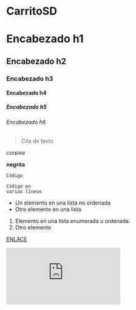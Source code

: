 # CarritoSD

# Encabezado h1 
## Encabezado h2
### Encabezado h3
#### Encabezado h4
##### Encabezado h5
###### Encabezado h6

> Cita de texto

*cursiva* 

**negrita**

 `Código`
 
  ```
 Código en 
 varias líneas
 ```

 * Un elemento en una lista no ordenada
 * Otro elemento en una lista

 1. Elemento en una lista enumerada u ordenada.
 2. Otro elemento


 [ENLACE](www.google.es "Título del enlace")

![IMAGEN](http://www.economiadigital.es/es/notices/2016/05/asus-tambien-se-suma-a-la-moda-de-la-realidad-virtual-84147.php "Título de la imagen")
